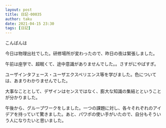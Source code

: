 ```yaml
---
layout: post
title: 日記-00035
author: taku
date: 2021-04-15 23:30
tags: [日記]
---
```


こんばんは

今日は物理出社でした。研修場所が変わったので、昨日の夜は緊張しました。

午前は座学で、超眠くて、途中意識がありませんでした。。さすがにやばすぎ。

ユーザインタフェース・ユーザエクスペリエンス等を学びました。色については、あまりわかりませんでした。

大事なこととして、デザインはセンスではなく、膨大な知識の集結とということが分かりました。

午後から、グループワークをしました。一つの課題に対し、各々それぞれのアイデアを持っていて驚きました。あと、パワポの使い手がいたので、自分もそういう人になりたいと思いました。